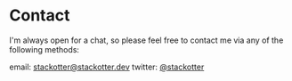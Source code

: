 # Contact

I'm always open for a chat, so please feel free to contact me via any of the following methods:

email: [stackotter@stackotter.dev](mailto:stackotter@stackotter.dev)
twitter: [@stackotter](https://twitter.com/stackotter)
